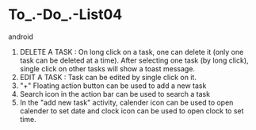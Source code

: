 # To_.-Do_.-List04
android
1. DELETE A TASK : On long click on a task, one can delete it (only one task can be deleted at a time). After selecting one task (by long click), single click on other tasks will show a toast message. 
2. EDIT A TASK : Task can be edited by single click on it.
3. "+" Floating action button can be used to add a new task
4. Search icon in the action bar can be used to search a task
5. In the "add new task" activity, calender icon can be used to open calender to set date and clock icon can be used to open clock to set time.
